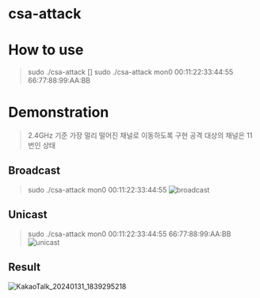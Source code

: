 # csa-attack

# How to use
> sudo ./csa-attack <interface> <ap mac> [<station mac>]
> sudo ./csa-attack mon0 00:11:22:33:44:55 66:77:88:99:AA:BB

# Demonstration
> 2.4GHz 기준 가장 멀리 떨어진 채널로 이동하도록 구현
> 공격 대상의 채널은 11번인 상태

## Broadcast
> sudo ./csa-attack mon0 00:11:22:33:44:55
![broadcast](https://github.com/S-SIRIUS/csa-attack/assets/109223193/8a2ea25c-8096-4f6e-8cff-740df1c88382)


## Unicast
> sudo ./csa-attack mon0 00:11:22:33:44:55 66:77:88:99:AA:BB
![unicast](https://github.com/S-SIRIUS/csa-attack/assets/109223193/8d667b1a-5538-4f52-8cb5-2d3deb16e081)


## Result
![KakaoTalk_20240131_1839295218](https://github.com/S-SIRIUS/csa-attack/assets/109223193/a4bf87c1-97be-4750-863c-737f0d70c19b)

